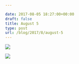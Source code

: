 ```yaml
---

date: 2017-08-05 18:27:00+00:00
draft: false
title: August 5
type: post
url: /blog/2017/8/august-5
---
```




  
![](/images/2017-08-05-20178august-5/IMG_2018.JPG)

  

  
![](/images/2017-08-05-20178august-5/IMG_2019.jpg)

  



